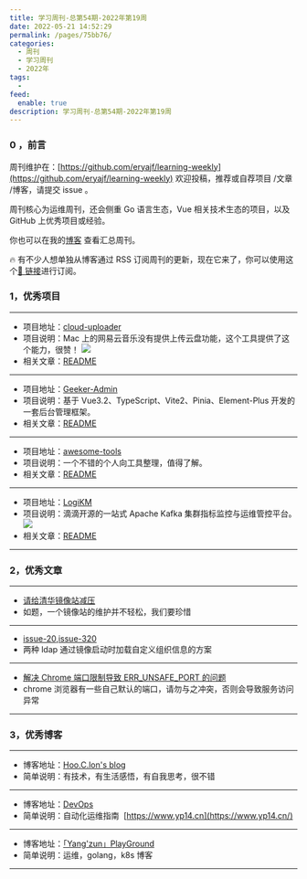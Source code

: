 ```yaml
---
title: 学习周刊-总第54期-2022年第19周
date: 2022-05-21 14:52:29
permalink: /pages/75bb76/
categories:
  - 周刊
  - 学习周刊
  - 2022年
tags:
  -
feed:
  enable: true
description: 学习周刊-总第54期-2022年第19周
---
```


### 0 ，前言

周刊维护在：[https://github.com/eryajf/learning-weekly](https://github.com/eryajf/learning-weekly) 欢迎投稿，推荐或自荐项目 /文章 /博客，请提交 issue 。

周刊核心为运维周刊，还会侧重 Go 语言生态，Vue 相关技术生态的项目，以及 GitHub 上优秀项目或经验。

你也可以在我的[博客](http://fsvip.gitee.io/hexo-theme-fluid//learning-weekly/) 查看汇总周刊。

🔥 有不少人想单独从博客通过 RSS 订阅周刊的更新，现在它来了，你可以使用这个[🔗 链接](http://fsvip.gitee.io/hexo-theme-fluid//learning-weekly.xml)进行订阅。

### 1，优秀项目

---

- 项目地址：[cloud-uploader](https://github.com/lulu-ls/cloud-uploader)
- 项目说明：Mac 上的网易云音乐没有提供上传云盘功能，这个工具提供了这个能力，很赞！
  ![](http://t.eryajf.net/imgs/2022/05/c10793cf89b04397.png)
- 相关文章：[README](https://github.com/lulu-ls/cloud-uploader#readme)

---

- 项目地址：[Geeker-Admin](https://github.com/HalseySpicy/Geeker-Admin)
- 项目说明：基于 Vue3.2、TypeScript、Vite2、Pinia、Element-Plus 开发的一套后台管理框架。
- 相关文章：[README](https://github.com/HalseySpicy/Geeker-Admin#readme)

---

- 项目地址：[awesome-tools](https://github.com/sunlei/awesome-tools)
- 项目说明：一个不错的个人向工具整理，值得了解。
- 相关文章：[README](https://github.com/sunlei/awesome-tools#readme)

---

- 项目地址：[LogiKM](https://github.com/didi/LogiKM)
- 项目说明：滴滴开源的一站式 Apache Kafka 集群指标监控与运维管控平台。
  ![](http://t.eryajf.net/imgs/2022/05/0bc1760546e3dc7f.png)
- 相关文章：[README](https://github.com/didi/LogiKM#readme)

---

### 2，优秀文章

---

- [请给清华镜像站减压](https://zhul.in/2021/05/27/relieve-the-pressure-of-tuna-mirror-site-please/)
- 如题，一个镜像站的维护并不轻松，我们要珍惜

---

- [issue-20](https://github.com/osixia/docker-openldap/issues/20),[issue-320](https://github.com/osixia/docker-openldap/issues/320)
- 两种 ldap 通过镜像启动时加载自定义组织信息的方案

---

- [解决 Chrome 端口限制导致 ERR_UNSAFE_PORT 的问题](https://www.huluohu.com/posts/202203140115/)
- chrome 浏览器有一些自己默认的端口，请勿与之冲突，否则会导致服务访问异常

---

### 3，优秀博客

---

- 博客地址：[Hoo.C.lon's blog](https://hoochanlon.github.io/)
- 简单说明：有技术，有生活感悟，有自我思考，很不错

---

- 博客地址：[DevOps](https://github.com/yangpeng14/DevOps)
- 简单说明：自动化运维指南  [https://www.yp14.cn](https://www.yp14.cn/)

---

- 博客地址：[「Yang'zun」PlayGround](https://www.treesir.pub/)
- 简单说明：运维，golang，k8s 博客

---
